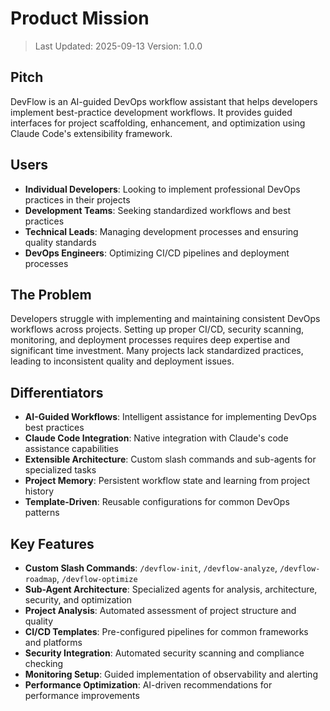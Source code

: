 # Product Mission

> Last Updated: 2025-09-13
> Version: 1.0.0

## Pitch

DevFlow is an AI-guided DevOps workflow assistant that helps developers implement best-practice development workflows. It provides guided interfaces for project scaffolding, enhancement, and optimization using Claude Code's extensibility framework.

## Users

- **Individual Developers**: Looking to implement professional DevOps practices in their projects
- **Development Teams**: Seeking standardized workflows and best practices
- **Technical Leads**: Managing development processes and ensuring quality standards
- **DevOps Engineers**: Optimizing CI/CD pipelines and deployment processes

## The Problem

Developers struggle with implementing and maintaining consistent DevOps workflows across projects. Setting up proper CI/CD, security scanning, monitoring, and deployment processes requires deep expertise and significant time investment. Many projects lack standardized practices, leading to inconsistent quality and deployment issues.

## Differentiators

- **AI-Guided Workflows**: Intelligent assistance for implementing DevOps best practices
- **Claude Code Integration**: Native integration with Claude's code assistance capabilities
- **Extensible Architecture**: Custom slash commands and sub-agents for specialized tasks
- **Project Memory**: Persistent workflow state and learning from project history
- **Template-Driven**: Reusable configurations for common DevOps patterns

## Key Features

- **Custom Slash Commands**: `/devflow-init`, `/devflow-analyze`, `/devflow-roadmap`, `/devflow-optimize`
- **Sub-Agent Architecture**: Specialized agents for analysis, architecture, security, and optimization
- **Project Analysis**: Automated assessment of project structure and quality
- **CI/CD Templates**: Pre-configured pipelines for common frameworks and platforms
- **Security Integration**: Automated security scanning and compliance checking
- **Monitoring Setup**: Guided implementation of observability and alerting
- **Performance Optimization**: AI-driven recommendations for performance improvements